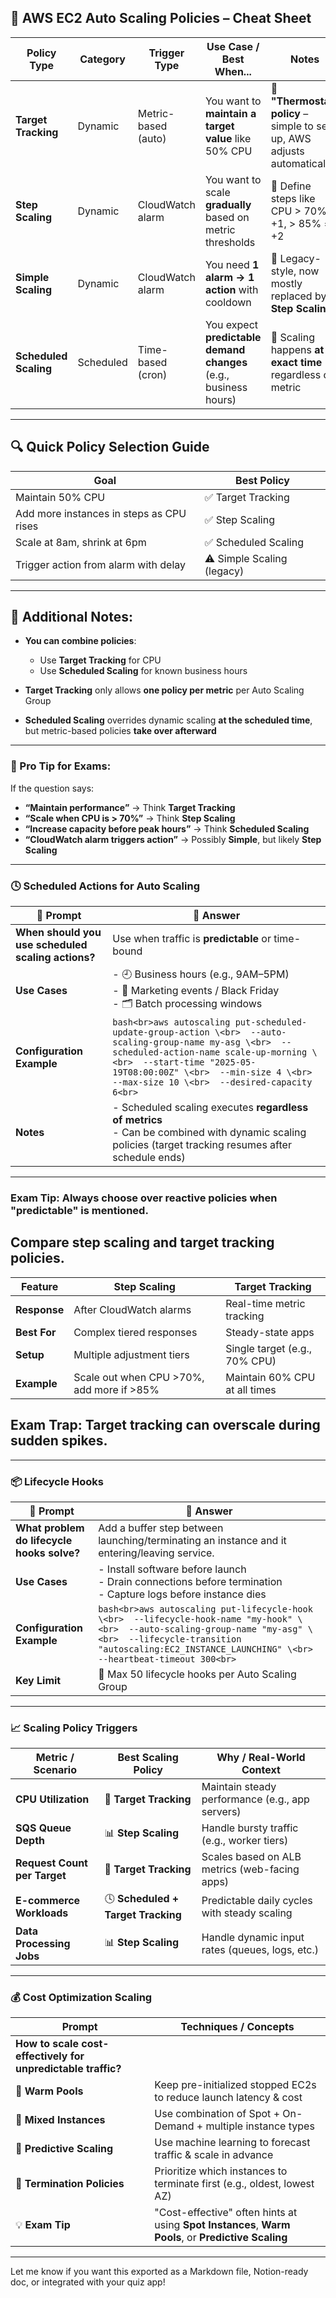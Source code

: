 ## 🧾 **AWS EC2 Auto Scaling Policies – Cheat Sheet**

| Policy Type           | Category  | Trigger Type        | Use Case / Best When...                                          | Notes                                                                    |
| --------------------- | --------- | ------------------- | ---------------------------------------------------------------- | ------------------------------------------------------------------------ |
| **Target Tracking**   | Dynamic   | Metric-based (auto) | You want to **maintain a target value** like 50% CPU             | 🔸 **"Thermostat" policy** – simple to set up, AWS adjusts automatically |
| **Step Scaling**      | Dynamic   | CloudWatch alarm    | You want to scale **gradually** based on metric thresholds       | 🔸 Define steps like CPU > 70% = +1, > 85% = +2                          |
| **Simple Scaling**    | Dynamic   | CloudWatch alarm    | You need **1 alarm → 1 action** with cooldown                    | 🔸 Legacy-style, now mostly replaced by **Step Scaling**                 |
| **Scheduled Scaling** | Scheduled | Time-based (cron)   | You expect **predictable demand changes** (e.g., business hours) | 🔸 Scaling happens **at exact time** regardless of metric                |

---

## 🔍 Quick Policy Selection Guide

| Goal                                     | Best Policy                |
| ---------------------------------------- | -------------------------- |
| Maintain 50% CPU                         | ✅ Target Tracking         |
| Add more instances in steps as CPU rises | ✅ Step Scaling            |
| Scale at 8am, shrink at 6pm              | ✅ Scheduled Scaling       |
| Trigger action from alarm with delay     | ⚠️ Simple Scaling (legacy) |

---

## 🧠 Additional Notes:

- **You can combine policies**:

  - Use **Target Tracking** for CPU
  - Use **Scheduled Scaling** for known business hours

- **Target Tracking** only allows **one policy per metric** per Auto Scaling Group

- **Scheduled Scaling** overrides dynamic scaling **at the scheduled time**, but metric-based policies **take over afterward**

---

### 🧠 Pro Tip for Exams:

If the question says:

- **“Maintain performance”** → Think **Target Tracking**
- **“Scale when CPU is > 70%”** → Think **Step Scaling**
- **“Increase capacity before peak hours”** → Think **Scheduled Scaling**
- **“CloudWatch alarm triggers action”** → Possibly **Simple**, but likely **Step Scaling**

---

### 🕓 **Scheduled Actions for Auto Scaling**

| 🔹 **Prompt**                                      | 🔸 **Answer**                                                                                                                                                                                                                                                           |
| -------------------------------------------------- | ----------------------------------------------------------------------------------------------------------------------------------------------------------------------------------------------------------------------------------------------------------------------- |
| **When should you use scheduled scaling actions?** | Use when traffic is **predictable** or time-bound                                                                                                                                                                                                                       |
| **Use Cases**                                      | - 🕘 Business hours (e.g., 9AM–5PM)<br>- 📣 Marketing events / Black Friday<br>- 🗂️ Batch processing windows                                                                                                                                                            |
| **Configuration Example**                          | `bash<br>aws autoscaling put-scheduled-update-group-action \<br>  --auto-scaling-group-name my-asg \<br>  --scheduled-action-name scale-up-morning \<br>  --start-time "2025-05-19T08:00:00Z" \<br>  --min-size 4 \<br>  --max-size 10 \<br>  --desired-capacity 6<br>` |
| **Notes**                                          | - Scheduled scaling executes **regardless of metrics**<br>- Can be combined with dynamic scaling policies (target tracking resumes after schedule ends)                                                                                                                 |

---

### Exam Tip: Always choose over reactive policies when "predictable" is mentioned.

## Compare step scaling and target tracking policies.

| Feature      | Step Scaling                              | Target Tracking               |
| ------------ | ----------------------------------------- | ----------------------------- |
| **Response** | After CloudWatch alarms                   | Real-time metric tracking     |
| **Best For** | Complex tiered responses                  | Steady-state apps             |
| **Setup**    | Multiple adjustment tiers                 | Single target (e.g., 70% CPU) |
| **Example**  | Scale out when CPU >70%, add more if >85% | Maintain 60% CPU at all times |

## Exam Trap: Target tracking can overscale during sudden spikes.

---

### 📦 **Lifecycle Hooks**

| 🔹 **Prompt**                              | 🔸 **Answer**                                                                                                                                                                                                                       |
| ------------------------------------------ | ----------------------------------------------------------------------------------------------------------------------------------------------------------------------------------------------------------------------------------- |
| **What problem do lifecycle hooks solve?** | Add a buffer step between launching/terminating an instance and it entering/leaving service.                                                                                                                                        |
| **Use Cases**                              | - Install software before launch<br>- Drain connections before termination<br>- Capture logs before instance dies                                                                                                                   |
| **Configuration Example**                  | `bash<br>aws autoscaling put-lifecycle-hook \<br>  --lifecycle-hook-name "my-hook" \<br>  --auto-scaling-group-name "my-asg" \<br>  --lifecycle-transition "autoscaling:EC2_INSTANCE_LAUNCHING" \<br>  --heartbeat-timeout 300<br>` |
| **Key Limit**                              | 🔐 Max 50 lifecycle hooks per Auto Scaling Group                                                                                                                                                                                    |

---

### 📈 **Scaling Policy Triggers**

| **Metric / Scenario**        | **Best Scaling Policy**            | **Why / Real-World Context**                    |
| ---------------------------- | ---------------------------------- | ----------------------------------------------- |
| **CPU Utilization**          | 🎯 **Target Tracking**             | Maintain steady performance (e.g., app servers) |
| **SQS Queue Depth**          | 📊 **Step Scaling**                | Handle bursty traffic (e.g., worker tiers)      |
| **Request Count per Target** | 🎯 **Target Tracking**             | Scales based on ALB metrics (web-facing apps)   |
| **E-commerce Workloads**     | 🕓 **Scheduled + Target Tracking** | Predictable daily cycles with steady scaling    |
| **Data Processing Jobs**     | 📊 **Step Scaling**                | Handle dynamic input rates (queues, logs, etc.) |

---

### 💰 **Cost Optimization Scaling**

| **Prompt**                                                   | **Techniques / Concepts**                                                                           |
| ------------------------------------------------------------ | --------------------------------------------------------------------------------------------------- |
| **How to scale cost-effectively for unpredictable traffic?** |                                                                                                     |
| 🔹 **Warm Pools**                                            | Keep pre-initialized stopped EC2s to reduce launch latency & cost                                   |
| 🔹 **Mixed Instances**                                       | Use combination of Spot + On-Demand + multiple instance types                                       |
| 🔹 **Predictive Scaling**                                    | Use machine learning to forecast traffic & scale in advance                                         |
| 🔹 **Termination Policies**                                  | Prioritize which instances to terminate first (e.g., oldest, lowest AZ)                             |
| 💡 **Exam Tip**                                              | "Cost-effective" often hints at using **Spot Instances**, **Warm Pools**, or **Predictive Scaling** |

---

Let me know if you want this exported as a Markdown file, Notion-ready doc, or integrated with your quiz app!
